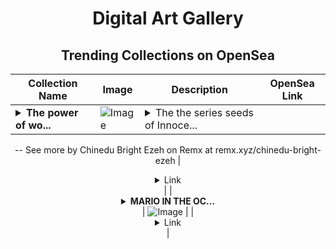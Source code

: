 <div align="center">

# Digital Art Gallery

## Trending Collections on OpenSea

| Collection Name                       | Image                                                                                     | Description                       | OpenSea Link                                                                                          |
|---------------------------------------|-------------------------------------------------------------------------------------------|-----------------------------------|--------------------------------------------------------------------------------------------------------|
| **<details><summary>The power of wo...</summary>The power of words</details>** | ![Image](https://i.seadn.io/s/raw/files/8324647254261dac11478d383de350bb.jpg?w=500&auto=format?w=200&auto=format) | <details><summary>The the series seeds of Innoce...</summary>The the series seeds of Innocence, this painting emphasis on The Power of Words: Even a quiet whisper can shape thoughts, perceptions, and emotions, symbolizing how words, even in secrecy, can influence lives.
--
See more by Chinedu Bright Ezeh  on Remx at remx.xyz/chinedu-bright-ezeh</details> | <details><summary>Link</summary>[The power of words](https://opensea.io/collection/the-power-of-words-5)</details> |
| **<details><summary>MARIO IN THE OC...</summary>MARIO IN THE OCEAN</details>** | ![Image](https://i.seadn.io/s/raw/files/ce18a729bfc19cd56273088d658adf11.png?w=500&auto=format?w=200&auto=format) |  | <details><summary>Link</summary>[MARIO IN THE OCEAN](https://opensea.io/collection/mario-in-the-ocean)</details> |

</div>